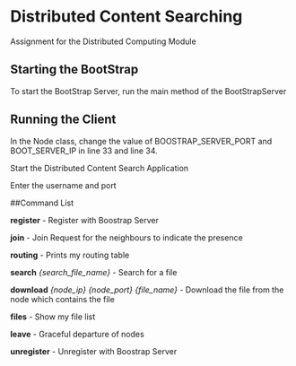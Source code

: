 # Distributed Content Searching

Assignment for the Distributed Computing Module

## Starting the BootStrap
To start the BootStrap Server, run the main method of the BootStrapServer 

## Running the Client

In the Node class, change the value of BOOSTRAP_SERVER_PORT and BOOT_SERVER_IP in line 33 and line 34.

Start the Distributed Content Search Application

Enter the username and port

##Command List

**register** - Register with Boostrap Server

**join** - Join Request for the neighbours to indicate the presence

**routing** - Prints my routing table

**search** *{search_file_name}* - Search for a file

**download** *{node_ip}* *{node_port}* *{file_name}* - Download the file from the node which contains the file

**files** - Show my file list

**leave** - Graceful departure of nodes

**unregister** - Unregister with Boostrap Server



